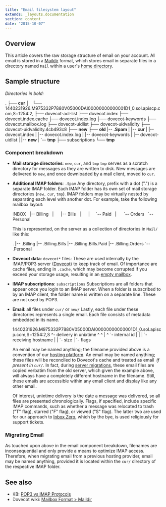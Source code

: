 ```yaml
---
title: "Email filesystem layout"
extends: _layouts.documentation
section: content
date: "2015-10-07"
---
```


## Overview

This article covers the raw storage structure of email on your account. All email is stored in a [Maildir](https://en.wikipedia.org/wiki/Maildir) format, which stores email in separate files in a directory named `Mail` within a user's [home directory](/docs/platform/home-directory-location/).

## Sample structure

_Directories in bold:_

.
├── **cur**
│   └── 1440231926.M975332P7880V05000DAI00000000000001D1\_0.sol.apiscp.com,S=1254:2,
├── dovecot-acl-list
├── dovecot.index
├── dovecot.index.cache
├── dovecot.index.log
├── dovecot-keywords
├── dovecot.mailbox.log
├── dovecot-uidlist
├── dovecot-uidvalidity
├── dovecot-uidvalidity.4cb493c8
├── **new**
├── **old** |-- **.Spam** | |-- **cur**
| |-- dovecot.index
| |-- dovecot.index.log
| |-- dovecot-keywords
| |-- dovecot-uidlist
| |-- **new**
| \`-- **tmp**
├── subscriptions
└── **tmp** 

### Component breakdown

- **Mail storage directories**: `new`, `cur`, and `tmp` `tmp` serves as a scratch directory for messages as they are written to disk. New messages are delivered to `new`, and once downloaded by a mail client, moved to `cur`.
- **Additional IMAP folders**: `.Spam` Any directory, prefix with a dot (".") is a separate IMAP folder. Each IMAP folder has its own set of mail storage directories (`new,` `cur`, `tmp`). IMAP folders may be virtually nested by separating each level with another dot. For example, take the following mailbox layout:
    
    INBOX
      |-- Billing
      |      |-- Bills
      |      |     \`-- Paid
      |      \`-- Orders
      \`-- Personal
    
    This is represented, on the server as a collection of directories in `Mail/` like this:
    
    .
    |-- .Billing
    |-- .Billing.Bills
    |-- .Billing.Bills.Paid
    |-- .Billing.Orders
    \`-- .Personal
    
- **Dovecot data**: `dovecot*` files: These are used internally by the IMAP/POP3 server ([Dovecot](http://www.dovecot.org)) to keep track of email. Of importance are cache files, ending in `.cache`, which may become corrupted if you exceed your storage usage, resulting in an [empty mailbox](/docs/e-mail/empty-mailbox/).
- **IMAP subscriptions**: `subscriptions` Subscriptions are all folders that appear once you login to an IMAP server. When a folder is subscribed to by an IMAP client, the folder name is written on a separate line. These are not used by POP3.
- **Email**: all files under `cur/` or `new/` Lastly, each file under these directories represents a single email. Each file consists of metadata embedded in its name.
    
    1440231926.M975332P7880V05000DAI00000000000001D1\_0.sol.apiscp.com,S=1254:2,S
      ^- delivery in unixtime  ^                       ^                     |       ^
                               \`- internal id          |                     |       |
                                                       \`- receiving hostname |       |
                                                                             \`- size |
                                                                                     \`- flags
    
    An email may be named anything; the filename provided above is a convention of our [hosting platform](/docs/platform/determining-platform-version/). An email may be named anything; these files will be reconciled to Dovecot's cache and treated as email  _if present in `cur/`_. In fact, during [server migrations](/docs/platform/migrating-another-server/), these email files are copied verbatim from the old server, which given the example above, will always have a completely different hostname in the filename. Still, these emails are accessible within any email client and display like any other email.
    
    Of interest, unixtime delivery is the date a message was delivered, so all files are presented chronologically. Flags, if specified, include specific IMAP commands, such as whether a message was relocated to trash ("T" flag), starred ("F" flag), or viewed ("S" flag). The latter two are used for our approach to [Inbox Zero](/docs/e-mail/achieving-inbox-zero/), which by the bye, is used religiously for support tickets.

### Migrating Email

As touched upon above in the email component breakdown, filenames are inconsequential and only provide a means to optimize IMAP access. Therefore, when migrating email from a previous hosting provider, email may be named anything, provided it is located within the `cur/` directory of the respective IMAP folder.

## See also

- KB: [POP3 vs IMAP Protocols](/docs/e-mail/pop3-vs-imap-e-mail-protocols/)
- Dovecot wiki: [Mailbox Format > Maildir](http://wiki2.dovecot.org/MailboxFormat/Maildir)
